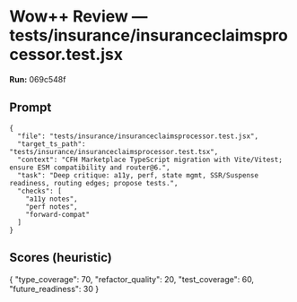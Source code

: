 # Wow++ Review — tests/insurance/insuranceclaimsprocessor.test.jsx

**Run:** 069c548f

## Prompt

```
{
  "file": "tests/insurance/insuranceclaimsprocessor.test.jsx",
  "target_ts_path": "tests/insurance/insuranceclaimsprocessor.test.tsx",
  "context": "CFH Marketplace TypeScript migration with Vite/Vitest; ensure ESM compatibility and router@6.",
  "task": "Deep critique: a11y, perf, state mgmt, SSR/Suspense readiness, routing edges; propose tests.",
  "checks": [
    "a11y notes",
    "perf notes",
    "forward-compat"
  ]
}
```

## Scores (heuristic)

{
  "type_coverage": 70,
  "refactor_quality": 20,
  "test_coverage": 60,
  "future_readiness": 30
}
